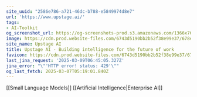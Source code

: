 ```yaml
---
site_uuid: "2586e786-a721-46dc-b788-e5849974d8e7"
url: 'https://www.upstage.ai/'
tags:
- AI-Toolkit
og_screenshot_url: https://og-screenshots-prod.s3.amazonaws.com/1366x768/80/false/b52e585eef83b29a7f17a79b1984346e6badb3982c22e0b7575186ed347441dd.jpeg
image: https://cdn.prod.website-files.com/6743d5190bb2b52f38e99e37/678e59ec2c46de320b8f4224_OG%20Upstage%20Console.jpg
site_name: Upstage AI
title: Upstage AI - Building intelligence for the future of work
favicon: https://cdn.prod.website-files.com/6743d5190bb2b52f38e99e37/6748713db65988aab4e2dbf7_G.WEB.svg
last_jina_request: '2025-03-09T06:45:05.327Z'
jina_error: "\"'HTTP error! status: 429'\""
og_last_fetch: 2025-03-07T05:19:01.840Z
---
```

[[Small Language Models]]
[[Artificial Intelligence|Enterprise AI]]
